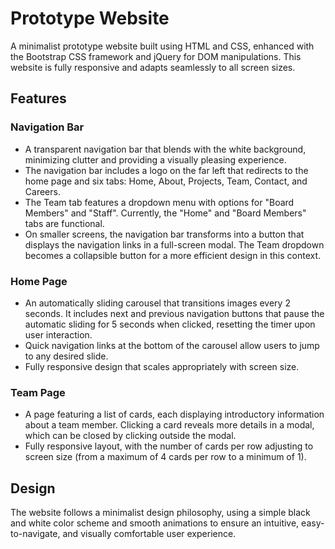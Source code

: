 # Prototype Website
A minimalist prototype website built using HTML and CSS, enhanced with the Bootstrap CSS framework and jQuery for DOM manipulations. This website is fully responsive and adapts seamlessly to all screen sizes.

## Features
### Navigation Bar
- A transparent navigation bar that blends with the white background, minimizing clutter and providing a visually pleasing experience.
- The navigation bar includes a logo on the far left that redirects to the home page and six tabs: Home, About, Projects, Team, Contact, and Careers.
- The Team tab features a dropdown menu with options for "Board Members" and "Staff". Currently, the "Home" and "Board Members" tabs are functional.
- On smaller screens, the navigation bar transforms into a button that displays the navigation links in a full-screen modal. The Team dropdown becomes a collapsible button for a more efficient design in this context.
### Home Page
- An automatically sliding carousel that transitions images every 2 seconds. It includes next and previous navigation buttons that pause the automatic sliding for 5 seconds when clicked, resetting the timer upon user interaction.
- Quick navigation links at the bottom of the carousel allow users to jump to any desired slide.
- Fully responsive design that scales appropriately with screen size.
### Team Page
- A page featuring a list of cards, each displaying introductory information about a team member. Clicking a card reveals more details in a modal, which can be closed by clicking outside the modal.
- Fully responsive layout, with the number of cards per row adjusting to screen size (from a maximum of 4 cards per row to a minimum of 1).
## Design
The website follows a minimalist design philosophy, using a simple black and white color scheme and smooth animations to ensure an intuitive, easy-to-navigate, and visually comfortable user experience.
